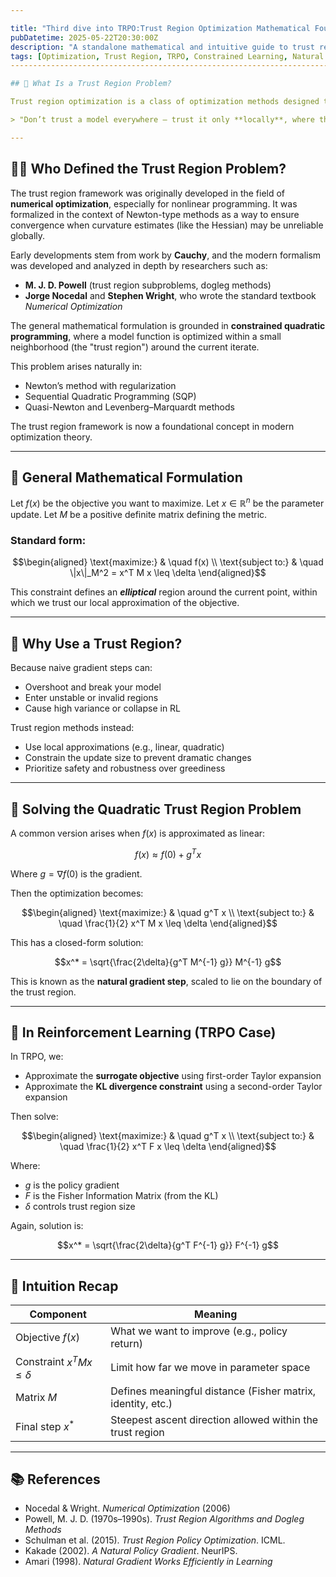 ```yaml
---

title: "Third dive into TRPO:Trust Region Optimization Mathematical Foundations"
pubDatetime: 2025-05-22T20:30:00Z
description: "A standalone mathematical and intuitive guide to trust region optimization and its relevance to safe policy updates."
tags: [Optimization, Trust Region, TRPO, Constrained Learning, Natural Gradient, KL Divergence]
------------------------------------------------------------------------------------------------

## 📘 What Is a Trust Region Problem?

Trust region optimization is a class of optimization methods designed to make **safe and stable improvements** by restricting each step to a small, reliable neighborhood of the current solution.

> "Don’t trust a model everywhere — trust it only **locally**, where the approximation is valid."

---
```


## 🧑‍🏫 Who Defined the Trust Region Problem?

The trust region framework was originally developed in the field of **numerical optimization**, especially for nonlinear programming. It was formalized in the context of Newton-type methods as a way to ensure convergence when curvature estimates (like the Hessian) may be unreliable globally.

Early developments stem from work by **Cauchy**, and the modern formalism was developed and analyzed in depth by researchers such as:

* **M. J. D. Powell** (trust region subproblems, dogleg methods)
* **Jorge Nocedal** and **Stephen Wright**, who wrote the standard textbook *Numerical Optimization*

The general mathematical formulation is grounded in **constrained quadratic programming**, where a model function is optimized within a small neighborhood (the "trust region") around the current iterate.

This problem arises naturally in:

* Newton’s method with regularization
* Sequential Quadratic Programming (SQP)
* Quasi-Newton and Levenberg–Marquardt methods

The trust region framework is now a foundational concept in modern optimization theory.

---

## 🧮 General Mathematical Formulation

Let $f(x)$ be the objective you want to maximize.
Let $x \in \mathbb{R}^n$ be the parameter update.
Let $M$ be a positive definite matrix defining the metric.

### Standard form:

```math
\begin{aligned}
\text{maximize:} & \quad f(x) \\
\text{subject to:} & \quad \|x\|_M^2 = x^T M x \leq \delta
\end{aligned}
```

This constraint defines an ***elliptical*** region around the current point, within which we trust our local approximation of the objective.

---

## 🔎 Why Use a Trust Region?

Because naive gradient steps can:

* Overshoot and break your model
* Enter unstable or invalid regions
* Cause high variance or collapse in RL

Trust region methods instead:

* Use local approximations (e.g., linear, quadratic)
* Constrain the update size to prevent dramatic changes
* Prioritize safety and robustness over greediness

---

## 🎯 Solving the Quadratic Trust Region Problem

A common version arises when $f(x)$ is approximated as linear:

```math
f(x) \approx f(0) + g^T x
```

Where $g = \nabla f(0)$ is the gradient.

Then the optimization becomes:

```math
\begin{aligned}
\text{maximize:} & \quad g^T x \\
\text{subject to:} & \quad \frac{1}{2} x^T M x \leq \delta
\end{aligned}
```

This has a closed-form solution:

```math
x^* = \sqrt{\frac{2\delta}{g^T M^{-1} g}} M^{-1} g
```

This is known as the **natural gradient step**, scaled to lie on the boundary of the trust region.

---

## 📌 In Reinforcement Learning (TRPO Case)

In TRPO, we:

* Approximate the **surrogate objective** using first-order Taylor expansion
* Approximate the **KL divergence constraint** using a second-order Taylor expansion

Then solve:

```math
\begin{aligned}
\text{maximize:} & \quad g^T x \\
\text{subject to:} & \quad \frac{1}{2} x^T F x \leq \delta
\end{aligned}
```

Where:

* $g$ is the policy gradient
* $F$ is the Fisher Information Matrix (from the KL)
* $\delta$ controls trust region size

Again, solution is:

```math
x^* = \sqrt{\frac{2\delta}{g^T F^{-1} g}} F^{-1} g
```

---

## 🧠 Intuition Recap

| Component                        | Meaning                                                     |
| -------------------------------- | ----------------------------------------------------------- |
| Objective $f(x)$                 | What we want to improve (e.g., policy return)               |
| Constraint $x^T M x \leq \delta$ | Limit how far we move in parameter space                    |
| Matrix $M$                       | Defines meaningful distance (Fisher matrix, identity, etc.) |
| Final step $x^*$                 | Steepest ascent direction allowed within the trust region   |

---

## 📚 References

* Nocedal & Wright. *Numerical Optimization* (2006)
* Powell, M. J. D. (1970s–1990s). *Trust Region Algorithms and Dogleg Methods*
* Schulman et al. (2015). *Trust Region Policy Optimization*. ICML.
* Kakade (2002). *A Natural Policy Gradient*. NeurIPS.
* Amari (1998). *Natural Gradient Works Efficiently in Learning*
